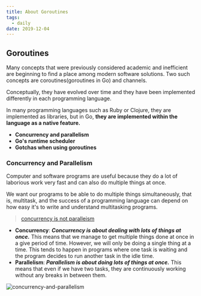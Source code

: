 ```yaml
---
title: About Goroutines
tags:
  - daily
date: 2019-12-04
---
```


## Goroutines

Many concepts that were previously considered academic and inefficient are beginning to find a place among modern software solutions. Two such concepts are coroutines(goroutines in Go) and channels.

Conceptually, they have evolved over time and they have been implemented differently in each programming language.

In many programming languages such as Ruby or Clojure, they are implemented as libraries, but in Go, **they are implemented within the language as a native feature.**

- **Concurrency and parallelism**
- **Go's runtime scheduler**
- **Gotchas when using goroutines**

### Concurrency and Parallelism

Computer and software programs are useful because they do a lot of laborious work very fast and can also do multiple things at once.

We want our programs to be able to do multiple things simultaneously, that is, multitask, and the success of a programming language can depend on how easy it's to write and understand multitasking programs.

> [concurrency is not paralleism](https://blog.golang.org/concurrency-is-not-parallelism)

- **Concurrency**: ***Concurrency is about dealing with lots of things at once.*** This means that we manage to get multiple things done at once in a give period of time. However, we will only be doing a single thing at a time. This tends to happen in programs where one task is waiting and the program decides to run another task in the idle time. 
- **Parallelism**: ***Parallelism is about doing lots of things at once.*** This means that even if we have two tasks, they are continuously working without any breaks in between them.

![concurrency-and-parallelism](https://sherlockblaze.com/resources/img/daily/2019-12-04/concurrency-and-parallelism.png)